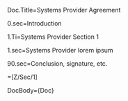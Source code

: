 Doc.Title=Systems Provider Agreement

0.sec=Introduction

1.Ti=Systems Provider Section 1

1.sec=Systems Provider lorem ipsum

90.sec=Conclusion, signature, etc.

=[Z/Sec/1]

DocBody={Doc}

